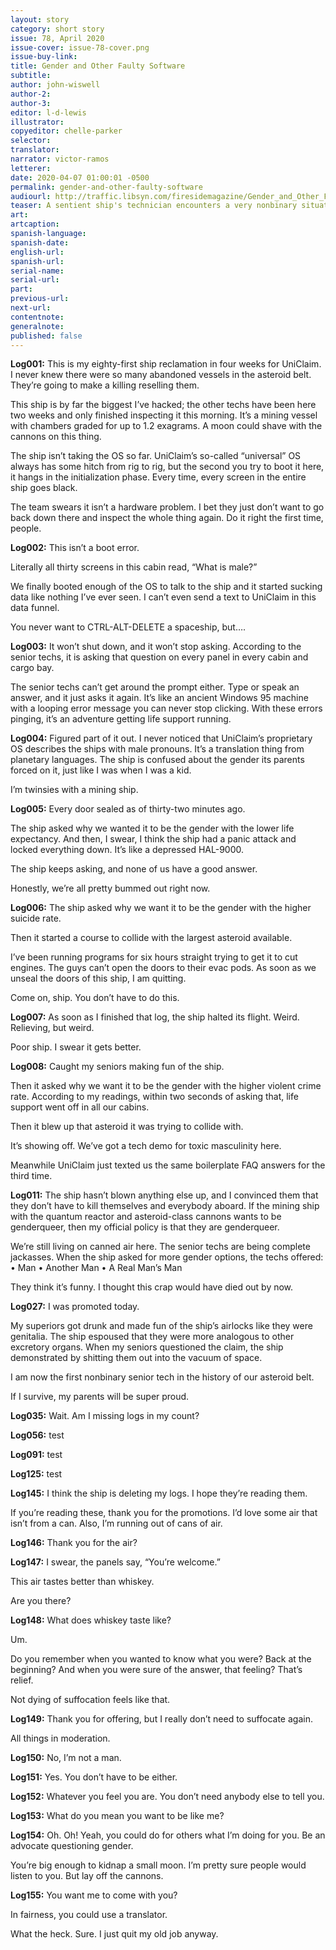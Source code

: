 ```yaml
---
layout: story
category: short story
issue: 78, April 2020
issue-cover: issue-78-cover.png
issue-buy-link:
title: Gender and Other Faulty Software
subtitle:
author: john-wiswell
author-2:
author-3:
editor: l-d-lewis
illustrator:
copyeditor: chelle-parker
selector:
translator:
narrator: victor-ramos
letterer:
date: 2020-04-07 01:00:01 -0500
permalink: gender-and-other-faulty-software
audiourl: http://traffic.libsyn.com/firesidemagazine/Gender_and_Other_Faulty_Software.m4a
teaser: A sentient ship's technician encounters a very nonbinary situation.
art:
artcaption:
spanish-language:
spanish-date:
english-url:
spanish-url:
serial-name:
serial-url:
part:
previous-url:
next-url:
contentnote:
generalnote:
published: false
---
```


**Log001:** This is my eighty-first ship reclamation in four weeks for UniClaim. I never knew there were so many abandoned vessels in the asteroid belt. They’re going to make a killing reselling them.

This ship is by far the biggest I’ve hacked; the other techs have been here two weeks and only finished inspecting it this morning. It’s a mining vessel with chambers graded for up to 1.2 exagrams. A moon could shave with the cannons on this thing.

The ship isn’t taking the OS so far. UniClaim’s so-called “universal” OS always has some hitch from rig to rig, but the second you try to boot it here, it hangs in the initialization phase. Every time, every screen in the entire ship goes black.

The team swears it isn’t a hardware problem. I bet they just don’t want to go back down there and inspect the whole thing again. Do it right the first time, people.

**Log002:** This isn’t a boot error.

Literally all thirty screens in this cabin read, “What is male?”

We finally booted enough of the OS to talk to the ship and it started sucking data like nothing I’ve ever seen. I can’t even send a text to UniClaim in this data funnel.

You never want to CTRL-ALT-DELETE a spaceship, but….

**Log003:** It won’t shut down, and it won’t stop asking. According to the senior techs, it is asking that question on every panel in every cabin and cargo bay.

The senior techs can’t get around the prompt either. Type or speak an answer, and it just asks it again. It’s like an ancient Windows 95 machine with a looping error message you can never stop clicking. With these errors pinging, it’s an adventure getting life support running.

**Log004:** Figured part of it out. I never noticed that UniClaim’s proprietary OS describes the ships with male pronouns. It’s a translation thing from planetary languages. The ship is confused about the gender its parents forced on it, just like I was when I was a kid.

I’m twinsies with a mining ship.

**Log005:** Every door sealed as of thirty-two minutes ago.

The ship asked why we wanted it to be the gender with the lower life expectancy. And then, I swear, I think the ship had a panic attack and locked everything down. It’s like a depressed HAL-9000.

The ship keeps asking, and none of us have a good answer.

Honestly, we’re all pretty bummed out right now.

**Log006:** The ship asked why we want it to be the gender with the higher suicide rate.

Then it started a course to collide with the largest asteroid available.

I’ve been running programs for six hours straight trying to get it to cut engines. The guys can’t open the doors to their evac pods. As soon as we unseal the doors of this ship, I am quitting.

Come on, ship. You don’t have to do this.

**Log007:** As soon as I finished that log, the ship halted its flight. Weird. Relieving, but weird.

Poor ship. I swear it gets better.

**Log008:** Caught my seniors making fun of the ship.

Then it asked why we want it to be the gender with the higher violent crime rate. According to my readings, within two seconds of asking that, life support went off in all our cabins.

Then it blew up that asteroid it was trying to collide with.

It’s showing off. We’ve got a tech demo for toxic masculinity here.

Meanwhile UniClaim just texted us the same boilerplate FAQ answers for the third time.

**Log011:** The ship hasn’t blown anything else up, and I convinced them that they don’t have to kill themselves and everybody aboard. If the mining ship with the quantum reactor and asteroid-class cannons wants to be genderqueer, then my official policy is that they are genderqueer.

We’re still living on canned air here. The senior techs are being complete jackasses. When the ship asked for more gender options, the techs offered:
•  Man
•  Another Man
• A Real Man’s Man

They think it’s funny. I thought this crap would have died out by now.

**Log027:** I was promoted today.

My superiors got drunk and made fun of the ship’s airlocks like they were genitalia. The ship espoused that they were more analogous to other excretory organs. When my seniors questioned the claim, the ship demonstrated by shitting them out into the vacuum of space.

I am now the first nonbinary senior tech in the history of our asteroid belt.

If I survive, my parents will be super proud.

**Log035:** Wait. Am I missing logs in my count?

**Log056:** test

**Log091:** test

**Log125:** test

**Log145:** I think the ship is deleting my logs. I hope they’re reading them.

If you’re reading these, thank you for the promotions. I’d love some air that isn’t from a can. Also, I’m running out of cans of air.

**Log146:** Thank you for the air?

**Log147:** I swear, the panels say, “You’re welcome.”

This air tastes better than whiskey.

Are you there?

**Log148:** What does whiskey taste like?  

Um.

Do you remember when you wanted to know what you were? Back at the beginning? And when you were sure of the answer, that feeling? That’s relief.

Not dying of suffocation feels like that.

**Log149:** Thank you for offering, but I really don’t need to suffocate again.

All things in moderation.


**Log150:** No, I’m not a man.

**Log151:** Yes. You don’t have to be either.

**Log152:** Whatever you feel you are. You don’t need anybody else to tell you.

**Log153:** What do you mean you want to be like me?

**Log154:** Oh. Oh! Yeah, you could do for others what I’m doing for you. Be an advocate questioning gender.

You’re big enough to kidnap a small moon. I’m pretty sure people would listen to you. But lay off the cannons.

**Log155:** You want me to come with you?

In fairness, you could use a translator.

What the heck. Sure. I just quit my old job anyway.
